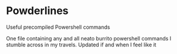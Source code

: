 # Powderlines
Useful precompiled Powershell commands

One file containing any and all neato burrito powershell commands I stumble across in my travels.
Updated if and when I feel like it

